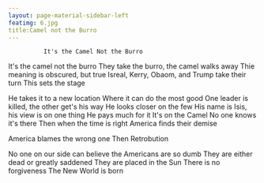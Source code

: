 ```yaml
---
layout: page-material-sidebar-left
featimg: 6.jpg
title:Camel not the Burro
---
```


              It's the Camel Not the Burro

It's the camel not the burro
They take the burro, the camel walks away
Thie meaning is obscured, but true
Isreal, Kerry, Obaom, and Trump take their turn
This sets the stage

He takes it to a new location
Where it can do the most good
One leader is killed, the other get's his way
He looks closer on the few
His name is Isis, his view is on one thing
He pays much for it
It's on the Camel
No one knows it's there
Then when the time is right
America finds their demise

America blames the wrong one
Then Retrobution

No one on our side can believe the Americans are so dumb
They are either dead or greatly saddened 
They are placed in the Sun
There is no forgiveness
The New World is born

